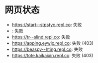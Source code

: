 # 网页状态
- https://start--stpstyc.repl.co: 失败
- : 失败
- https://tr--slind.repl.co: 失败
- https://apping.eywjx.repl.co: 失败 (403)
- https://beaspy--hting.repl.co: 失败
- https://tote.kaikaixin.repl.co: 失败 (403)
